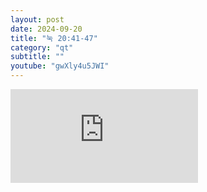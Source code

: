 ```yaml
---
layout: post
date: 2024-09-20
title: "눅 20:41-47"
category: "qt"
subtitle: ""
youtube: "gwXly4u5JWI"
---
```


<div class="youtube margin-large">
    <iframe src="https://www.youtube.com/embed/gwXly4u5JWI" title="YouTube video player" frameborder="0" allow="accelerometer; autoplay; clipboard-write; encrypted-media; gyroscope; picture-in-picture; web-share" allowfullscreen></iframe>
</div>

